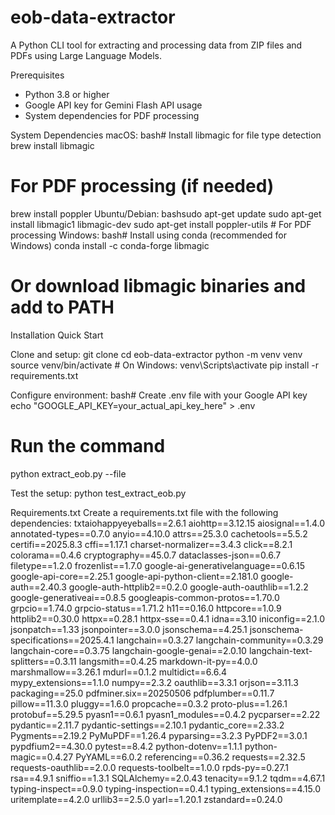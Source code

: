 # eob-data-extractor
A Python CLI tool for extracting and processing data from ZIP files and PDFs using Large Language Models. 

Prerequisites
- Python 3.8 or higher
- Google API key for Gemini Flash API usage
- System dependencies for PDF processing


System Dependencies
macOS:
bash# Install libmagic for file type detection
brew install libmagic

# For PDF processing (if needed)
brew install poppler
Ubuntu/Debian:
bashsudo apt-get update
sudo apt-get install libmagic1 libmagic-dev
sudo apt-get install poppler-utils  # For PDF processing
Windows:
bash# Install using conda (recommended for Windows)
conda install -c conda-forge libmagic
# Or download libmagic binaries and add to PATH


Installation
Quick Start

Clone and setup:
git clone <repository-url>
cd eob-data-extractor
python -m venv venv
source venv/bin/activate  # On Windows: venv\Scripts\activate
pip install -r requirements.txt

Configure environment:
bash# Create .env file with your Google API key
echo "GOOGLE_API_KEY=your_actual_api_key_here" > .env

# Run the command
python extract_eob.py --file <file-name>

Test the setup:
python test_extract_eob.py


Requirements.txt
Create a requirements.txt file with the following dependencies:
txtaiohappyeyeballs==2.6.1
aiohttp==3.12.15
aiosignal==1.4.0
annotated-types==0.7.0
anyio==4.10.0
attrs==25.3.0
cachetools==5.5.2
certifi==2025.8.3
cffi==1.17.1
charset-normalizer==3.4.3
click==8.2.1
colorama==0.4.6
cryptography==45.0.7
dataclasses-json==0.6.7
filetype==1.2.0
frozenlist==1.7.0
google-ai-generativelanguage==0.6.15
google-api-core==2.25.1
google-api-python-client==2.181.0
google-auth==2.40.3
google-auth-httplib2==0.2.0
google-auth-oauthlib==1.2.2
google-generativeai==0.8.5
googleapis-common-protos==1.70.0
grpcio==1.74.0
grpcio-status==1.71.2
h11==0.16.0
httpcore==1.0.9
httplib2==0.30.0
httpx==0.28.1
httpx-sse==0.4.1
idna==3.10
iniconfig==2.1.0
jsonpatch==1.33
jsonpointer==3.0.0
jsonschema==4.25.1
jsonschema-specifications==2025.4.1
langchain==0.3.27
langchain-community==0.3.29
langchain-core==0.3.75
langchain-google-genai==2.0.10
langchain-text-splitters==0.3.11
langsmith==0.4.25
markdown-it-py==4.0.0
marshmallow==3.26.1
mdurl==0.1.2
multidict==6.6.4
mypy_extensions==1.1.0
numpy==2.3.2
oauthlib==3.3.1
orjson==3.11.3
packaging==25.0
pdfminer.six==20250506
pdfplumber==0.11.7
pillow==11.3.0
pluggy==1.6.0
propcache==0.3.2
proto-plus==1.26.1
protobuf==5.29.5
pyasn1==0.6.1
pyasn1_modules==0.4.2
pycparser==2.22
pydantic==2.11.7
pydantic-settings==2.10.1
pydantic_core==2.33.2
Pygments==2.19.2
PyMuPDF==1.26.4
pyparsing==3.2.3
PyPDF2==3.0.1
pypdfium2==4.30.0
pytest==8.4.2
python-dotenv==1.1.1
python-magic==0.4.27
PyYAML==6.0.2
referencing==0.36.2
requests==2.32.5
requests-oauthlib==2.0.0
requests-toolbelt==1.0.0
rpds-py==0.27.1
rsa==4.9.1
sniffio==1.3.1
SQLAlchemy==2.0.43
tenacity==9.1.2
tqdm==4.67.1
typing-inspect==0.9.0
typing-inspection==0.4.1
typing_extensions==4.15.0
uritemplate==4.2.0
urllib3==2.5.0
yarl==1.20.1
zstandard==0.24.0